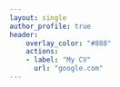 ```yaml
---
layout: single
author_profile: true
header:
    overlay_color: "#888"
    actions:
    - label: "My CV"
      url: "google.com"
---
```


